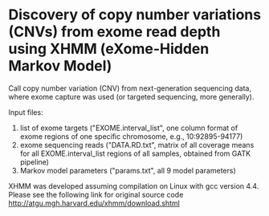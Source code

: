 # Discovery of copy number variations (CNVs) from exome read depth using XHMM (eXome-Hidden Markov Model) 

Call copy number variation (CNV) from next-generation sequencing data, where exome capture was used (or targeted sequencing, more generally).

Input files:  

1) list of exome targets ("EXOME.interval_list", one column format of exome regions of one specific chromosome, e.g., 10:92895-94177)
2) exome sequencing reads ("DATA.RD.txt", matrix of all coverage means for all EXOME.interval_list regions of all samples, obtained from GATK pipeline)
3) Markov model parameters ("params.txt", all 9 model parameters)

XHMM was developed assuming compilation on Linux with gcc version 4.4. Please see the following link for original source code
http://atgu.mgh.harvard.edu/xhmm/download.shtml
